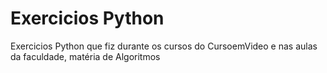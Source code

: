 # Exercicios Python

Exercicios Python que fiz durante os cursos do CursoemVideo e nas aulas da faculdade, matéria de Algoritmos
